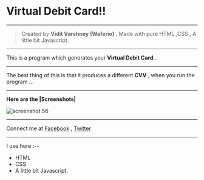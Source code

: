 # Virtual Debit Card!!

***

> Created by **Vidit Varshney (Waferio)**  , Made with pure HTML  ,CSS , A little bit Javascript.

***

This is a program which generates your **Virtual Debit Card**..


***
 
The best thing of this is that it produces a different **CVV** , when you run the program ...

***

**Here are the |Screenshots|**


![screenshot 56](https://user-images.githubusercontent.com/34159717/44857574-b9100080-ac8d-11e8-9b91-ea2802f30113.png)




***

Connect me at [Facebook](www.facebook.com/vidit.varshney222/) , [Twitter](https://twitter.com/varshney_vidit)


***

I use here  :--

* HTML
* CSS
* A little bit Javascript.


